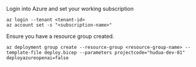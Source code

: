 Login into Azure and set your working subscription

```
az login --tenant <tenant-id>
az account set -s "<subscription-name>"
```

Ensure you have a resource group created.

```
az deployment group create --resource-group <resource-group-name> --template-file deploy.bicep --parameters projectcode="hudua-dev-01" deployazureopenai=false
```
